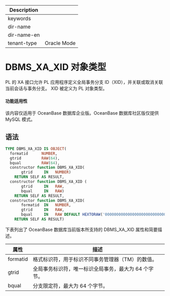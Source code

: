 | Description   |                 |
|---------------|-----------------|
| keywords      |                 |
| dir-name      |                 |
| dir-name-en   |                 |
| tenant-type   | Oracle Mode     |

# DBMS_XA_XID 对象类型 

PL 的 XA 接口允许 PL 应用程序定义全局事务分支 ID（XID），并关联或取消关联当前会话与事务分支。 XID 被定义为 PL 对象类型。

  <main id="notice" >
    <h4>功能适用性</h4>
    <p>该内容仅适用于 OceanBase 数据库企业版。OceanBase 数据库社区版仅提供 MySQL 模式。</p>
  </main>

## 语法 

```sql
TYPE DBMS_XA_XID IS OBJECT(
  formatid      NUMBER,
  gtrid         RAW(64),
  bqual         RAW(64),
  constructor function DBMS_XA_XID(
       gtrid     IN   NUMBER)
    RETURN SELF AS RESULT,
  constructor function DBMS_XA_XID (
       gtrid     IN   RAW, 
       bqual     IN   RAW)
    RETURN SELF AS RESULT,
  constructor function DBMS_XA_XID(
       formatid  IN   NUMBER,
       gtrid     IN   RAW,
       bqual     IN   RAW DEFAULT HEXTORAW('00000000000000000000000000000001'))
    RETURN SELF AS RESULT)
```



下表列出了 OceanBase 数据库当前版本所支持的 DBMS_XA_XID 属性和简要描述。


|  **属性**  |            **描述**            |
|----------|------------------------------|
| formatid | 格式标识符，用于标识不同事务管理器（TM）的数值。    |
| gtrid    | 全局事务标识符，唯一标识全局事务，最大为 64 个字节。 |
| bqual    | 分支限定符，最大为 64 个字节。            |



